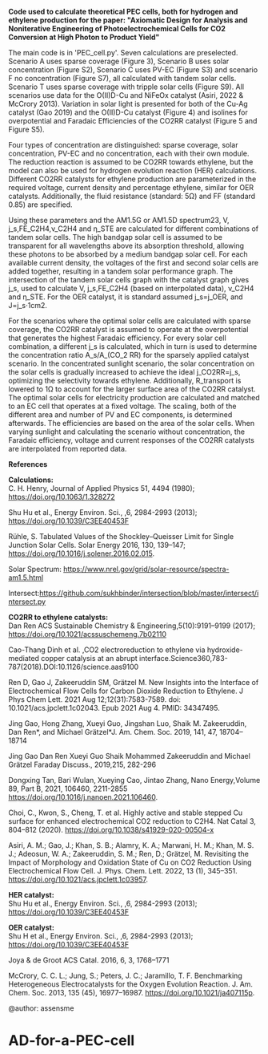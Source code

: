 **Code used to calculate theoretical PEC cells, both for hydrogen and ethylene production for the paper: 
"Axiomatic Design for Analysis and Noniterative Engineering of Photoelectrochemical Cells for CO2 Conversion at High Photon to Product Yield"**

The main code is in 'PEC_cell.py'. Seven calculations are preselected. Scenario A uses sparse coverage (Figure 3), Scenario B uses solar concentration (Figure S2), Scenario C uses PV-EC (Figure S3) and scenario F no concentration (Figure S7), all calculated with tandem solar cells. Scenario T uses sparse coverage with tripple solar cells (Figure S9). All scenarios use data for the O(II)D-Cu and NiFeOx catalyst (Asiri, 2022 & McCrory 2013). Variation in solar light is presented for both of the Cu-Ag catalyst (Gao 2019) and the O(II)D-Cu catalyst (Figure 4) and isolines for overpotential and Faradaic Efficiencies of the CO2RR catalyst (Figure 5 and Figure S5).    

Four types of concentration are distinguished: sparse coverage, solar concentration, PV-EC and no concentration, each with their own module. 
The reduction reaction is assumed to be CO2RR towards ethylene, but the model can also be used for hydrogen evolution reaction (HER) calculations. 
Different CO2RR catalysts for ethylene production are parameterized in the required voltage, current density and percentage ethylene, similar for OER catalysts.
Additionally, the fluid resistance (standard: 5Ω) and FF (standard 0.85) are specified. 

Using these parameters and the AM1.5G or AM1.5D spectrum23, V, j_s,FE_C2H4,ν_C2H4 and η_STE are calculated for different combinations of tandem solar cells. 
The high bandgap solar cell is assumed to be transparent for all wavelengths above its absorption threshold, allowing these photons to be absorbed by a medium bandgap solar cell. For each available current density, the voltages of the first and second solar cells are added together, resulting in a tandem solar performance graph. The intersection of the tandem solar cells graph with the catalyst graph gives j_s, used to calculate V, j_s,FE_C2H4 (based on interpolated data), ν_C2H4 and η_STE. For the OER catalyst, it is standard assumed j_s=j_OER, and J=j_s⋅1cm2. 

For the scenarios where the optimal solar cells are calculated with sparse coverage, the CO2RR catalyst is assumed to operate at the overpotential that generates the highest Faradaic efficiency. For every solar cell combination, a different j_s is calculated, which in turn is used to determine the concentration ratio A_s/A_(CO_2 RR) for the sparsely applied catalyst scenario. In the concentrated sunlight scenario, the solar concentration on the solar cells is gradually increased to achieve the ideal j_CO2RR=j_s, optimizing the selectivity towards ethylene. Additionally, R_transport is lowered to 1Ω to account for the larger surface area of the CO2RR catalyst. The optimal solar cells for electricity production are calculated and matched to an EC cell that operates at a fixed voltage. The scaling, both of the different area and number of PV and EC components, is determined afterwards. The efficiencies are based on the area of the solar cells. 
When varying sunlight and calculating the scenario without concentration, the Faradaic  efficiency, voltage and current responses of the CO2RR catalysts are interpolated from reported data.

**References**

**Calculations:**  
C. H. Henry, Journal of Applied Physics 51, 4494 (1980); https://doi.org/10.1063/1.328272

Shu Hu et al., Energy Environ. Sci., ,6, 2984-2993 (2013); https://doi.org/10.1039/C3EE40453F

Rühle, S. Tabulated Values of the Shockley–Queisser Limit for Single Junction Solar Cells. Solar Energy 2016, 130, 139–147; https://doi.org/10.1016/j.solener.2016.02.015.

Solar Spectrum: https://www.nrel.gov/grid/solar-resource/spectra-am1.5.html  

Intersect:https://github.com/sukhbinder/intersection/blob/master/intersect/intersect.py

**CO2RR to ethylene catalysts:**  
Dan Ren ACS Sustainable Chemistry & Engineering,5(10):9191–9199 (2017); https://doi.org/10.1021/acssuschemeng.7b02110

Cao-Thang Dinh et al. ,CO2 electroreduction to ethylene via hydroxide-mediated copper catalysis at an abrupt interface.Science360,783-787(2018).DOI:10.1126/science.aas9100

Ren D, Gao J, Zakeeruddin SM, Grätzel M. New Insights into the Interface of Electrochemical Flow Cells for Carbon Dioxide Reduction to Ethylene. J Phys Chem Lett. 2021 Aug 12;12(31):7583-7589. doi: 10.1021/acs.jpclett.1c02043. Epub 2021 Aug 4. PMID: 34347495.

Jing Gao, Hong Zhang, Xueyi Guo, Jingshan Luo, Shaik M. Zakeeruddin, Dan Ren*, and Michael Grätzel*J. Am. Chem. Soc. 2019, 141, 47, 18704–18714

Jing Gao  Dan Ren Xueyi Guo Shaik Mohammed Zakeeruddin and  Michael Grätzel  Faraday Discuss., 2019,215, 282-296

Dongxing Tan, Bari Wulan, Xueying Cao, Jintao Zhang, Nano Energy,Volume 89, Part B, 2021, 106460, 2211-2855 https://doi.org/10.1016/j.nanoen.2021.106460.

Choi, C., Kwon, S., Cheng, T. et al. Highly active and stable stepped Cu surface for enhanced electrochemical CO2 reduction to C2H4. Nat Catal 3, 804–812 (2020). https://doi.org/10.1038/s41929-020-00504-x

Asiri, A. M.; Gao, J.; Khan, S. B.; Alamry, K. A.; Marwani, H. M.; Khan, M. S. J.; Adeosun, W. A.; Zakeeruddin, S. M.; Ren, D.; Grätzel, M. Revisiting the Impact of Morphology and Oxidation State of Cu on CO2 Reduction Using Electrochemical Flow Cell. J. Phys. Chem. Lett. 2022, 13 (1), 345–351. https://doi.org/10.1021/acs.jpclett.1c03957.

**HER catalyst:**  
Shu Hu et al., Energy Environ. Sci., ,6, 2984-2993 (2013); https://doi.org/10.1039/C3EE40453F

**OER catalyst:**  
Shu H et al., Energy Environ. Sci., ,6, 2984-2993 (2013); https://doi.org/10.1039/C3EE40453F

Joya & de Groot ACS Catal. 2016, 6, 3, 1768–1771

McCrory, C. C. L.; Jung, S.; Peters, J. C.; Jaramillo, T. F. Benchmarking Heterogeneous Electrocatalysts for the Oxygen Evolution Reaction. J. Am. Chem. Soc. 2013, 135 (45), 16977–16987. https://doi.org/10.1021/ja407115p.  





@author: assensme

# AD-for-a-PEC-cell
